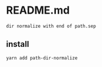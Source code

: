 # README.md

    dir normalize with end of path.sep

## install

```
yarn add path-dir-normalize
```

